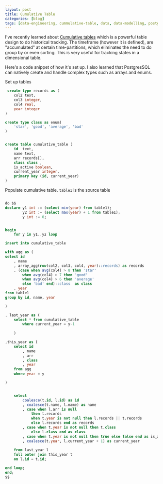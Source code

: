 ```yaml
---
layout: post
title: Cumulative Table
categories: [blog]
tags: [data-engineering, cummulative-table, data, data-modelling, postgres, sql]
---
```


I've recently learned about [Cumulative tables](https://github.com/DataExpert-io/cumulative-table-design) which is a powerful table design to do historical tracking. The timeframe (however it is defined), are "accumulated" at certain time-partitions, which eliminates the need to do group by or even sorting. This is very useful for tracking states in a dimensional table.

Here's a code snippet of how it's set up. I also learned that PostgresSQL can natively create and handle complex types such as arrays and enums.


Set up tables

```sql
 create type records as (
	col2 text,
	col3 integer,
	col4 real,
	year integer
)

create type class as enum(
	'star', 'good', 'average', 'bad'
)


create table cumulative_table (
	id  text,
	name text,
	arr records[],
	class class ,
	is_active boolean,
	current_year integer,
	primary key (id, current_year)
)

```

Populate cumulative table. `table1` is the source table

```sql

do $$
declare y1 int := (select min(year) from table1);
		y2 int := (select max(year) + 1 from table1);
		y int := 0;


begin
	for y in y1..y2 loop 

insert into cumulative_table

with agg as (
select id
	, name
	, array_agg(row(col2, col3, col4, year)::records) as records
	, (case when avg(col4) > 8 then 'star'
		when avg(col4) > 7 then 'good'
		when avg(col4) > 6 then 'average'
		else 'bad' end)::class  as class 
	, year 
from table1
group by id, name, year 

)

, last_year as (
	select * from cumulative_table
		where current_year = y-1
		
	)

,this_year as (
	select id 
		, name 
		, arr 
		, class
		, year
	from agg
	where year = y

)


	select
		coalesce(t.id, l.id) as id
		, coalesce(t.name, l.name) as name
		, case when l.arr is null
			then t.records
			when t.year is not null then l.records || t.records
			else l.records end as records
		, case when t.year is not null then t.class
			else l.class end as class 
		, case when t.year is not null then true else false end as is_active
		, coalesce(t.year, l.current_year + 1) as current_year
		
	from last_year l
	full outer join this_year t
	on l.id = t.id;

end loop;
end;
$$

```

